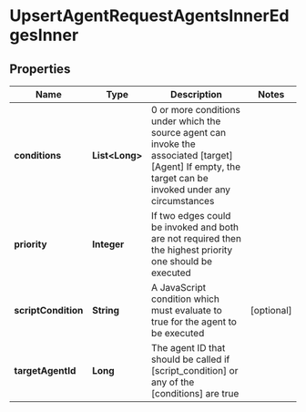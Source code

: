 

# UpsertAgentRequestAgentsInnerEdgesInner


## Properties

| Name | Type | Description | Notes |
|------------ | ------------- | ------------- | -------------|
|**conditions** | **List&lt;Long&gt;** | 0 or more conditions under which the source agent can invoke the associated [target] [Agent] If empty, the target can be invoked under any circumstances |  |
|**priority** | **Integer** | If two edges could be invoked and both are not required then the highest priority one should be executed |  |
|**scriptCondition** | **String** | A JavaScript condition which must evaluate to true for the agent to be executed |  [optional] |
|**targetAgentId** | **Long** | The agent ID that should be called if [script_condition] or any of the [conditions] are true |  |



